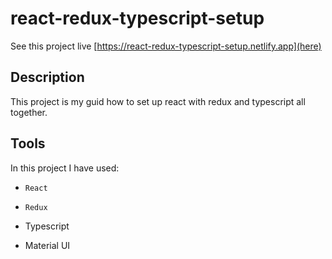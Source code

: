 # react-redux-typescript-setup

See this project live [https://react-redux-typescript-setup.netlify.app](here)

## Description

This project is my guid how to set up react with redux and typescript all together.

## Tools

In this project I have used:

- `React`

- `Redux`

- Typescript

- Material UI
